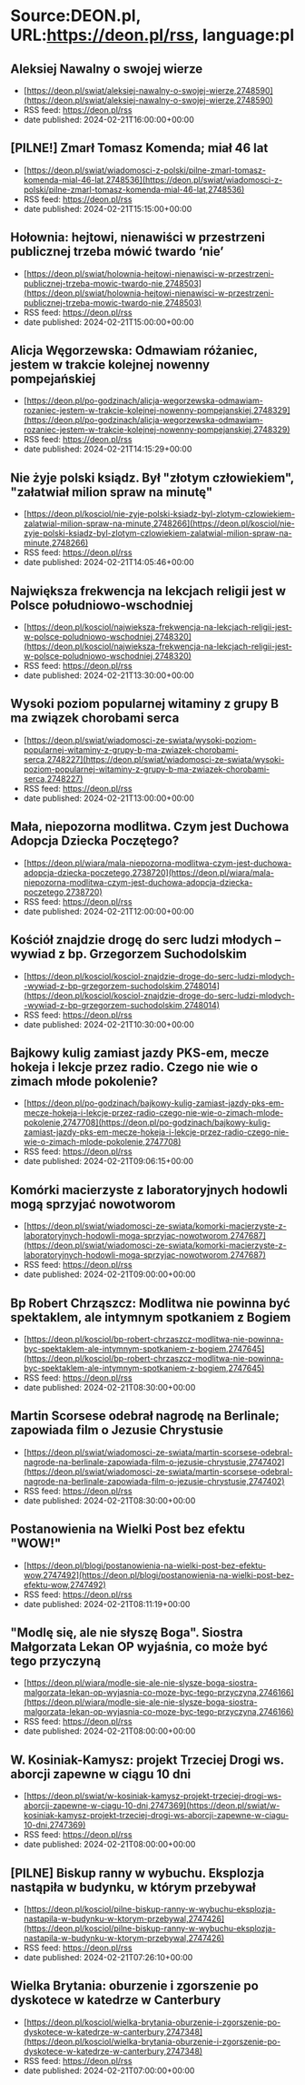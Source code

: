 # Source:DEON.pl, URL:https://deon.pl/rss, language:pl

## Aleksiej Nawalny o swojej wierze
 - [https://deon.pl/swiat/aleksiej-nawalny-o-swojej-wierze,2748590](https://deon.pl/swiat/aleksiej-nawalny-o-swojej-wierze,2748590)
 - RSS feed: https://deon.pl/rss
 - date published: 2024-02-21T16:00:00+00:00



## [PILNE!] Zmarł Tomasz Komenda; miał 46 lat
 - [https://deon.pl/swiat/wiadomosci-z-polski/pilne-zmarl-tomasz-komenda-mial-46-lat,2748536](https://deon.pl/swiat/wiadomosci-z-polski/pilne-zmarl-tomasz-komenda-mial-46-lat,2748536)
 - RSS feed: https://deon.pl/rss
 - date published: 2024-02-21T15:15:00+00:00



## Hołownia: hejtowi, nienawiści w przestrzeni publicznej trzeba mówić twardo ‘nie’
 - [https://deon.pl/swiat/holownia-hejtowi-nienawisci-w-przestrzeni-publicznej-trzeba-mowic-twardo-nie,2748503](https://deon.pl/swiat/holownia-hejtowi-nienawisci-w-przestrzeni-publicznej-trzeba-mowic-twardo-nie,2748503)
 - RSS feed: https://deon.pl/rss
 - date published: 2024-02-21T15:00:00+00:00



## Alicja Węgorzewska: Odmawiam różaniec, jestem w trakcie kolejnej nowenny pompejańskiej
 - [https://deon.pl/po-godzinach/alicja-wegorzewska-odmawiam-rozaniec-jestem-w-trakcie-kolejnej-nowenny-pompejanskiej,2748329](https://deon.pl/po-godzinach/alicja-wegorzewska-odmawiam-rozaniec-jestem-w-trakcie-kolejnej-nowenny-pompejanskiej,2748329)
 - RSS feed: https://deon.pl/rss
 - date published: 2024-02-21T14:15:29+00:00



## Nie żyje polski ksiądz. Był "złotym człowiekiem", "załatwiał milion spraw na minutę"
 - [https://deon.pl/kosciol/nie-zyje-polski-ksiadz-byl-zlotym-czlowiekiem-zalatwial-milion-spraw-na-minute,2748266](https://deon.pl/kosciol/nie-zyje-polski-ksiadz-byl-zlotym-czlowiekiem-zalatwial-milion-spraw-na-minute,2748266)
 - RSS feed: https://deon.pl/rss
 - date published: 2024-02-21T14:05:46+00:00



## Największa frekwencja na lekcjach religii jest w Polsce południowo-wschodniej
 - [https://deon.pl/kosciol/najwieksza-frekwencja-na-lekcjach-religii-jest-w-polsce-poludniowo-wschodniej,2748320](https://deon.pl/kosciol/najwieksza-frekwencja-na-lekcjach-religii-jest-w-polsce-poludniowo-wschodniej,2748320)
 - RSS feed: https://deon.pl/rss
 - date published: 2024-02-21T13:30:00+00:00



## Wysoki poziom popularnej witaminy z grupy B ma związek chorobami serca
 - [https://deon.pl/swiat/wiadomosci-ze-swiata/wysoki-poziom-popularnej-witaminy-z-grupy-b-ma-zwiazek-chorobami-serca,2748227](https://deon.pl/swiat/wiadomosci-ze-swiata/wysoki-poziom-popularnej-witaminy-z-grupy-b-ma-zwiazek-chorobami-serca,2748227)
 - RSS feed: https://deon.pl/rss
 - date published: 2024-02-21T13:00:00+00:00



## Mała, niepozorna modlitwa. Czym jest Duchowa Adopcja Dziecka Poczętego?
 - [https://deon.pl/wiara/mala-niepozorna-modlitwa-czym-jest-duchowa-adopcja-dziecka-poczetego,2738720](https://deon.pl/wiara/mala-niepozorna-modlitwa-czym-jest-duchowa-adopcja-dziecka-poczetego,2738720)
 - RSS feed: https://deon.pl/rss
 - date published: 2024-02-21T12:00:00+00:00



## Kościół znajdzie drogę do serc ludzi młodych – wywiad z bp. Grzegorzem Suchodolskim
 - [https://deon.pl/kosciol/kosciol-znajdzie-droge-do-serc-ludzi-mlodych--wywiad-z-bp-grzegorzem-suchodolskim,2748014](https://deon.pl/kosciol/kosciol-znajdzie-droge-do-serc-ludzi-mlodych--wywiad-z-bp-grzegorzem-suchodolskim,2748014)
 - RSS feed: https://deon.pl/rss
 - date published: 2024-02-21T10:30:00+00:00



## Bajkowy kulig zamiast jazdy PKS-em, mecze hokeja i lekcje przez radio. Czego nie wie o zimach młode pokolenie?
 - [https://deon.pl/po-godzinach/bajkowy-kulig-zamiast-jazdy-pks-em-mecze-hokeja-i-lekcje-przez-radio-czego-nie-wie-o-zimach-mlode-pokolenie,2747708](https://deon.pl/po-godzinach/bajkowy-kulig-zamiast-jazdy-pks-em-mecze-hokeja-i-lekcje-przez-radio-czego-nie-wie-o-zimach-mlode-pokolenie,2747708)
 - RSS feed: https://deon.pl/rss
 - date published: 2024-02-21T09:06:15+00:00



## Komórki macierzyste z laboratoryjnych hodowli mogą sprzyjać nowotworom
 - [https://deon.pl/swiat/wiadomosci-ze-swiata/komorki-macierzyste-z-laboratoryjnych-hodowli-moga-sprzyjac-nowotworom,2747687](https://deon.pl/swiat/wiadomosci-ze-swiata/komorki-macierzyste-z-laboratoryjnych-hodowli-moga-sprzyjac-nowotworom,2747687)
 - RSS feed: https://deon.pl/rss
 - date published: 2024-02-21T09:00:00+00:00



## Bp Robert Chrząszcz: Modlitwa nie powinna być spektaklem, ale intymnym spotkaniem z Bogiem
 - [https://deon.pl/kosciol/bp-robert-chrzaszcz-modlitwa-nie-powinna-byc-spektaklem-ale-intymnym-spotkaniem-z-bogiem,2747645](https://deon.pl/kosciol/bp-robert-chrzaszcz-modlitwa-nie-powinna-byc-spektaklem-ale-intymnym-spotkaniem-z-bogiem,2747645)
 - RSS feed: https://deon.pl/rss
 - date published: 2024-02-21T08:30:00+00:00



## Martin Scorsese odebrał nagrodę na Berlinale; zapowiada film o Jezusie Chrystusie
 - [https://deon.pl/swiat/wiadomosci-ze-swiata/martin-scorsese-odebral-nagrode-na-berlinale-zapowiada-film-o-jezusie-chrystusie,2747402](https://deon.pl/swiat/wiadomosci-ze-swiata/martin-scorsese-odebral-nagrode-na-berlinale-zapowiada-film-o-jezusie-chrystusie,2747402)
 - RSS feed: https://deon.pl/rss
 - date published: 2024-02-21T08:30:00+00:00



## Postanowienia na Wielki Post bez efektu "WOW!"
 - [https://deon.pl/blogi/postanowienia-na-wielki-post-bez-efektu-wow,2747492](https://deon.pl/blogi/postanowienia-na-wielki-post-bez-efektu-wow,2747492)
 - RSS feed: https://deon.pl/rss
 - date published: 2024-02-21T08:11:19+00:00



## "Modlę się, ale nie słyszę Boga". Siostra Małgorzata Lekan OP wyjaśnia, co może być tego przyczyną
 - [https://deon.pl/wiara/modle-sie-ale-nie-slysze-boga-siostra-malgorzata-lekan-op-wyjasnia-co-moze-byc-tego-przyczyna,2746166](https://deon.pl/wiara/modle-sie-ale-nie-slysze-boga-siostra-malgorzata-lekan-op-wyjasnia-co-moze-byc-tego-przyczyna,2746166)
 - RSS feed: https://deon.pl/rss
 - date published: 2024-02-21T08:00:00+00:00



## W. Kosiniak-Kamysz: projekt Trzeciej Drogi ws. aborcji zapewne w ciągu 10 dni
 - [https://deon.pl/swiat/w-kosiniak-kamysz-projekt-trzeciej-drogi-ws-aborcji-zapewne-w-ciagu-10-dni,2747369](https://deon.pl/swiat/w-kosiniak-kamysz-projekt-trzeciej-drogi-ws-aborcji-zapewne-w-ciagu-10-dni,2747369)
 - RSS feed: https://deon.pl/rss
 - date published: 2024-02-21T08:00:00+00:00



## [PILNE] Biskup ranny w wybuchu. Eksplozja nastąpiła w budynku, w którym przebywał
 - [https://deon.pl/kosciol/pilne-biskup-ranny-w-wybuchu-eksplozja-nastapila-w-budynku-w-ktorym-przebywal,2747426](https://deon.pl/kosciol/pilne-biskup-ranny-w-wybuchu-eksplozja-nastapila-w-budynku-w-ktorym-przebywal,2747426)
 - RSS feed: https://deon.pl/rss
 - date published: 2024-02-21T07:26:10+00:00



## Wielka Brytania: oburzenie i zgorszenie po dyskotece w katedrze w Canterbury
 - [https://deon.pl/kosciol/wielka-brytania-oburzenie-i-zgorszenie-po-dyskotece-w-katedrze-w-canterbury,2747348](https://deon.pl/kosciol/wielka-brytania-oburzenie-i-zgorszenie-po-dyskotece-w-katedrze-w-canterbury,2747348)
 - RSS feed: https://deon.pl/rss
 - date published: 2024-02-21T07:00:00+00:00



